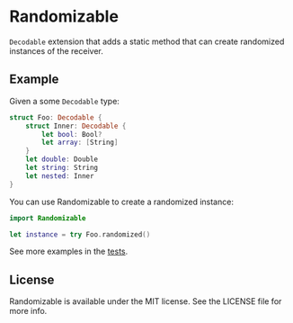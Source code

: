 # Randomizable

`Decodable` extension that adds a static method that can create randomized instances of the receiver.

## Example

Given a some `Decodable` type:

```swift
struct Foo: Decodable {
    struct Inner: Decodable {
        let bool: Bool?
        let array: [String]
    }
    let double: Double
    let string: String
    let nested: Inner
}
```

You can use Randomizable to create a randomized instance:

```swift
import Randomizable

let instance = try Foo.randomized() 
```

See more examples in the [tests](./Tests/RandomizableTests/DecodableRandomizedTests.swift).

## License

Randomizable is available under the MIT license. See the LICENSE file for more info.
